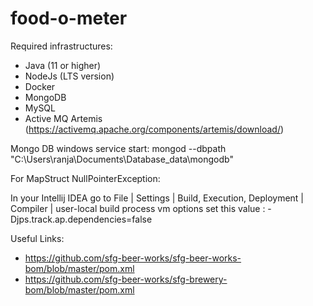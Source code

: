 # food-o-meter

Required infrastructures:
 - Java (11 or higher)
 - NodeJs (LTS version)
 - Docker
 - MongoDB
 - MySQL
 - Active MQ Artemis (https://activemq.apache.org/components/artemis/download/)
 
Mongo DB windows service start: mongod --dbpath "C:\Users\ranja\Documents\Database_data\mongodb"


For MapStruct NullPointerException:

In your Intellij IDEA go to File | Settings | Build, Execution, Deployment | Compiler | user-local build process vm options
set this value : -Djps.track.ap.dependencies=false


Useful Links:
 - https://github.com/sfg-beer-works/sfg-beer-works-bom/blob/master/pom.xml
 - https://github.com/sfg-beer-works/sfg-brewery-bom/blob/master/pom.xml